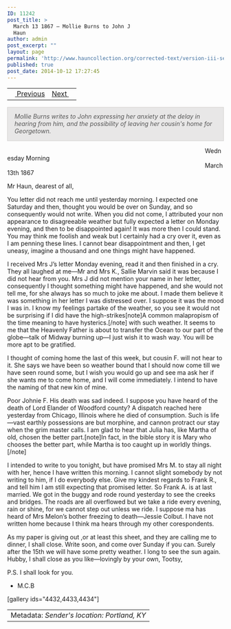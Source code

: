 ```yaml
---
ID: 11242
post_title: >
  March 13 1867 – Mollie Burns to John J
  Haun
author: admin
post_excerpt: ""
layout: page
permalink: 'http://www.hauncollection.org/corrected-text/version-iii-series-ii/march-13-1867-mollie-burns-to-john-j-haun%e2%80%a8/'
published: true
post_date: 2014-10-12 17:27:45
---
```

<table style="width: 100%;">
<tbody>
<tr>
<td style="text-align: left;"><a title="March 2 1867" href="http://www.hauncollection.org/version-3/version-iii-series-ii/march-2-1867-mollie-burns-to-john-j-haun%E2%80%A8/"><img src="https://lh3.googleusercontent.com/-EFJpxxNiPNw/VqgtWBCZrMI/AAAAAAAAAFU/WfY4lPFWWkg/s800-Ic42/Soeb-Plain-Arrows-8-10px.png" alt="" width="10" height="10" /> Previous</a></td>
<td style="text-align: right;"><a title="March 24 1867" href="http://www.hauncollection.org/version-3/version-iii-series-ii/march-24-1867-john-j-haun-to-mollie-burns%E2%80%A8/">Next <img src="https://lh3.googleusercontent.com/-67k0cYlpXHw/VqgtWKz1MXI/AAAAAAAAAFU/k9PW_Piyurk/s800-Ic42/Soeb-Plain-Arrows-5-10px.png" alt="" width="10" height="10" /></a></td>
</tr>
</tbody>
</table>
<p style="padding: 12px 16px 14px 16px; color: #555555; background-color: #e8e7e7; border: #d2d0cf 1px solid;"><em>Mollie Burns writes to John expressing her anxiety at the delay in hearing from him, and the possibility of leaving her cousin's home for Georgetown.</em></p>
<span style="margin-left: 460px;">Wednesday Morning
<span style="margin-left: 460px;">March 13th 1867</span></span>

Mr Haun, dearest of all,

You letter did not reach me until yesterday morning. I expected one Saturday and then, thought you would be over on Sunday, and so consequently would not write. When you did not come, I attributed your non appearance to disagreeable weather but fully expected a letter on Monday evening, and then to be disappointed again! It was more then I could stand. You may think me foolish and weak but I certainly had a cry over it, even as I am penning these lines. I cannot bear disappointment and then, I get uneasy, imagine a thousand and one things might have happened.

I received Mrs J’s letter Monday evening, read it and then finished in a cry. They all laughed at me—Mr and Mrs K., Sallie Marvin said it was because I did not hear from you. Mrs J did not mention your name in her letter, consequently I thought something might have happened, and she would not tell me, for she always has so much to joke me about. I made them believe it was something in her letter I was distressed over. I suppose it was the mood I was in. I know my feelings partake of the weather, so you see it would not be surprising if I did have the high-strikes[note]A common malapropism of the time meaning to have hysterics.[/note] with such weather. It seems to me that the Heavenly Father is about to transfer the Ocean to our part of the globe—talk of Midway burning up—I just wish it to wash way. You will be more apt to be gratified.

I thought of coming home the last of this week, but cousin F. will not hear to it. She says we have been so weather bound that I should now come till we have seen round some, but I wish you would go up and see ma ask her if she wants me to come home, and I will come immediately. I intend to have the naming of that new kin of mine.

Poor Johnie F. His death was sad indeed. I suppose you have heard of the death of Lord Elander of Woodford county? A dispatch reached here yesterday from Chicago, Illinois where he died of consumption. Such is life—vast earthly possessions are but morphine, and cannon protract our stay when the grim master calls. I am glad to hear that Julia has, like Martha of old, chosen the better part.[note]In fact, in the bible story it is Mary who chooses the better part, while Martha is too caught up in worldly things.[/note]

I intended to write to you tonight, but have promised Mrs M. to stay all night with her, hence I have written this morning. I cannot slight somebody by not writing to him, if I do everybody else. Give my kindest regards to Frank R., and tell him I am still expecting that promised letter. So Frank A. is at last married.
We got in the buggy and rode round yesterday to see the creeks and bridges. The roads are all overflowed but we take a ride every evening, rain or shine, for we cannot step out unless we ride. I suppose ma has heard of Mrs Melon’s bother freezing to death—Jessie Colbut. I have not written home because I think ma hears through my other corespondents.

As my paper is giving out ,or at least this sheet, and they are calling me to dinner, I shall close. Write soon, and come over Sunday if you can. Surely after the 15th we will have some pretty weather. I long to see the sun again.
Hubby, I shall close as you like—lovingly by your own, Tootsy,

P.S. I shall look for you.

- M.C.B

[gallery ids="4432,4433,4434"]
<table style="width: 100%;">
<tbody>
<tr>
<td>Metadata: <em>Sender's location: Portland, KY</em></td>
</tr>
</tbody>
</table>